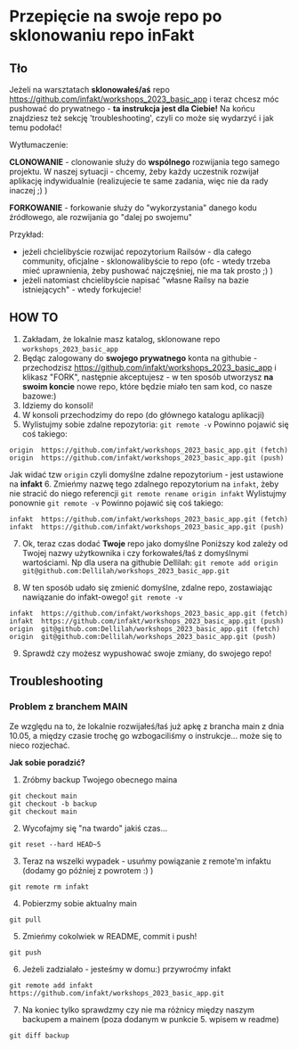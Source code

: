 # Przepięcie na swoje repo po sklonowaniu repo inFakt

## Tło

Jeżeli na warsztatach **sklonowałeś/aś** repo https://github.com/infakt/workshops_2023_basic_app i teraz chcesz móc pushować do prywatnego - **ta instrukcja jest dla Ciebie!**
Na końcu znajdziesz też sekcję 'troubleshooting', czyli co może się wydarzyć i jak temu podołać!

Wytłumaczenie:

**CLONOWANIE** - clonowanie służy do **wspólnego** rozwijania tego samego projektu. W naszej sytuacji - chcemy, żeby każdy uczestnik rozwijał aplikację indywidualnie (realizujecie te same zadania, więc nie da rady inaczej ;) )

**FORKOWANIE** - forkowanie służy do "wykorzystania" danego kodu źródłowego, ale rozwijania go "dalej po swojemu"

Przykład:
* jeżeli chcielibyście rozwijać repozytorium Railsów - dla całego community, oficjalne - sklonowalibyście to repo (ofc - wtedy trzeba mieć uprawnienia, żeby pushować najczęśniej, nie ma tak prosto ;) )
* jeżeli natomiast chcielibyście napisać "własne Railsy na bazie istniejących" - wtedy forkujecie!

## HOW TO

1. Zakładam, że lokalnie masz katalog, sklonowane repo `workshops_2023_basic_app`
2. Będąc zalogowany do **swojego prywatnego** konta na githubie - przechodzisz https://github.com/infakt/workshops_2023_basic_app i klikasz "FORK", następnie akceptujesz - w ten sposób utworzysz **na swoim koncie** nowe repo, które będzie miało ten sam kod, co nasze bazowe:)
3. Idziemy do konsoli!
4. W konsoli przechodzimy do repo (do głównego katalogu aplikacji)
5. Wylistujmy sobie zdalne repozytoria:
`git remote -v`
Powinno pojawić się coś takiego:
```
origin	https://github.com/infakt/workshops_2023_basic_app.git (fetch)
origin	https://github.com/infakt/workshops_2023_basic_app.git (push)
```
Jak widać tzw `origin` czyli domyślne zdalne repozytorium - jest ustawione na **infakt**
6. Zmieńmy nazwę tego zdalnego repozytorium na `infakt`, żeby nie stracić do niego referencji
`git remote rename origin infakt`
Wylistujmy ponownie `git remote -v`
Powinno pojawić się coś takiego:
```
infakt	https://github.com/infakt/workshops_2023_basic_app.git (fetch)
infakt	https://github.com/infakt/workshops_2023_basic_app.git (push)
```

7. Ok, teraz czas dodać **Twoje** repo jako domyślne
Poniższy kod zależy od Twojej nazwy użytkownika i czy forkowałeś/łaś z domyślnymi wartościami.
Np dla usera na githubie Dellilah:
`git remote add origin git@github.com:Dellilah/workshops_2023_basic_app.git`

8. W ten sposób udało się zmienić domyślne, zdalne repo, zostawiając nawiązanie do infakt-owego!
`git remote -v`
```
infakt	https://github.com/infakt/workshops_2023_basic_app.git (fetch)
infakt	https://github.com/infakt/workshops_2023_basic_app.git (push)
origin	git@github.com:Dellilah/workshops_2023_basic_app.git (fetch)
origin	git@github.com:Dellilah/workshops_2023_basic_app.git (push)
```

9. Sprawdź czy możesz wypushować swoje zmiany, do swojego repo!

## Troubleshooting

### Problem z branchem MAIN
Ze względu na to, że lokalnie rozwijałeś/łaś już apkę z brancha main z dnia 10.05, a między czasie trochę go wzbogaciliśmy o instrukcje... może się to nieco rozjechać.

**Jak sobie poradzić?**
1. Zróbmy backup Twojego obecnego maina
```
git checkout main
git checkout -b backup
git checkout main
```
2. Wycofajmy się "na twardo" jakiś czas...
```
git reset --hard HEAD~5
```
3. Teraz na wszelki wypadek - usuńmy powiązanie z remote'm infaktu (dodamy go później z powrotem :) )
```
git remote rm infakt
```
4. Pobierzmy sobie aktualny main
```
git pull
```
5. Zmieńmy cokolwiek w README, commit i push!
```
git push
```
6. Jeżeli zadzialało - jesteśmy w domu:) przywroćmy infakt
```
git remote add infakt https://github.com/infakt/workshops_2023_basic_app.git
```
7. Na koniec tylko sprawdzmy czy nie ma różnicy między naszym backupem a mainem (poza dodanym w punkcie 5. wpisem w readme)
```
git diff backup
```
